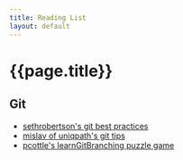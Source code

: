 ```yaml
---
title: Reading List
layout: default
---
```

{{page.title}}
==============

Git
---

* [sethrobertson's git best practices][]
* [mislav of uniqpath's git tips][]
* [pcottle's learnGitBranching puzzle game][]


[pcottle's learnGitBranching puzzle game]: http://pcottle.github.io/learnGitBranching/
[mislav of uniqpath's git tips]: http://mislav.uniqpath.com/2010/07/git-tips/
[sethrobertson's git best practices]: http://sethrobertson.github.com/GitBestPractices/
